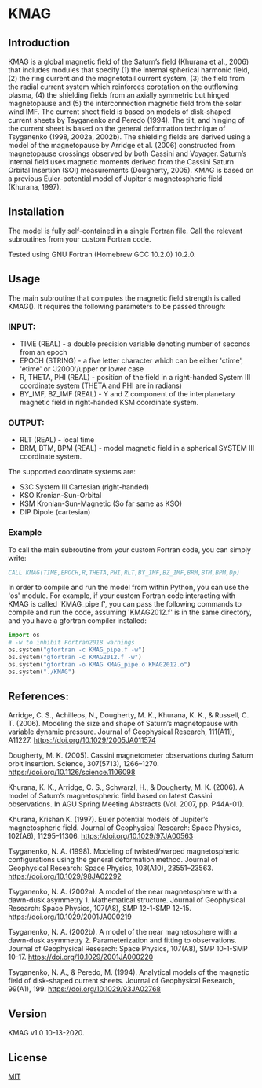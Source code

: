# KMAG

## Introduction

KMAG is a global magnetic field of the Saturn’s field (Khurana et al., 2006) that includes modules that specify (1) the internal spherical harmonic field, (2) the ring current and the magnetotail current system, (3) the field from the radial current system which reinforces corotation on the outflowing plasma, (4) the shielding fields from an axially symmetric but hinged magnetopause and (5) the interconnection magnetic field from the solar wind IMF. The current sheet field is based on models of disk-shaped current sheets by Tsyganenko and Peredo (1994). The tilt, and hinging of the current sheet is based on the general deformation technique of Tsyganenko (1998, 2002a, 2002b). The shielding fields are derived using a model of the magnetopause by Arridge et al. (2006) constructed from magnetopause crossings observed by both Cassini and Voyager. Saturn’s internal field uses magnetic moments derived from the Cassini Saturn Orbital Insertion (SOI) measurements (Dougherty, 2005). KMAG is based on a previous Euler-potential model of Jupiter's magnetospheric field (Khurana, 1997).

## Installation

The model is fully self-contained in a single Fortran file. Call the relevant
subroutines from your custom Fortran code.

Tested using GNU Fortran (Homebrew GCC 10.2.0) 10.2.0.

## Usage
The main subroutine that computes the magnetic field strength is
called KMAG(). It requires the following parameters to be passed through:

### INPUT:
 * TIME (REAL) - a double precision variable denoting number of seconds from 
   an epoch
 * EPOCH (STRING) - a five letter character which can be either 'ctime',
   'etime' or 'J2000'/upper or lower case
 * R, THETA, PHI (REAL) -  position of the field in a right-handed System III
   coordinate system (THETA and PHI are in radians)
 * BY_IMF, BZ_IMF (REAL) - Y and Z component of the interplanetary magnetic
   field in right-handed KSM coordinate system.
### OUTPUT:
 * RLT (REAL) - local time
 * BRM, BTM, BPM (REAL) - model magnetic field in a spherical SYSTEM III 
   coordinate system.

The supported coordinate systems are:
* S3C System III Cartesian (right-handed)
* KSO Kronian-Sun-Orbital
* KSM Kronian-Sun-Magnetic (So far same as KSO)
* DIP Dipole (cartesian)

### Example

To call the main subroutine from your custom Fortran code, you can simply 
write:

```fortran
CALL KMAG(TIME,EPOCH,R,THETA,PHI,RLT,BY_IMF,BZ_IMF,BRM,BTM,BPM,Dp)
```

In order to compile and run the model from within Python, you can use the
'os' module. For example, if your custom Fortran code interacting with KMAG
is called 'KMAG_pipe.f', you can pass the following commands to compile and
run the code, assuming 'KMAG2012.f' is in the same directory, and you have a
gfortran compiler installed:

```python
import os
# -w to inhibit Fortran2018 warnings
os.system("gfortran -c KMAG_pipe.f -w")
os.system("gfortran -c KMAG2012.f -w")
os.system("gfortran -o KMAG KMAG_pipe.o KMAG2012.o")
os.system("./KMAG")
```

## References:
Arridge, C. S., Achilleos, N., Dougherty, M. K., Khurana, K. K., & Russell, C. T. (2006). Modeling the size and shape of Saturn’s magnetopause with variable dynamic pressure. Journal of Geophysical Research, 111(A11), A11227. https://doi.org/10.1029/2005JA011574

Dougherty, M. K. (2005). Cassini magnetometer observations during Saturn orbit insertion. Science, 307(5713), 1266–1270. https://doi.org/10.1126/science.1106098

Khurana, K. K., Arridge, C. S., Schwarzl, H., & Dougherty, M. K. (2006). A model of Saturn’s magnetospheric field based on latest Cassini observations. In AGU Spring Meeting Abstracts (Vol. 2007, pp. P44A-01).

Khurana, Krishan K. (1997). Euler potential models of Jupiter’s magnetospheric field. Journal of Geophysical Research: Space Physics, 102(A6), 11295–11306. https://doi.org/10.1029/97JA00563

Tsyganenko, N. A. (1998). Modeling of twisted/warped magnetospheric configurations using the general deformation method. Journal of Geophysical Research: Space Physics, 103(A10), 23551–23563. https://doi.org/10.1029/98JA02292

Tsyganenko, N. A. (2002a). A model of the near magnetosphere with a dawn-dusk asymmetry 1. Mathematical structure. Journal of Geophysical Research: Space Physics, 107(A8), SMP 12-1-SMP 12-15. https://doi.org/10.1029/2001JA000219

Tsyganenko, N. A. (2002b). A model of the near magnetosphere with a dawn-dusk asymmetry 2. Parameterization and fitting to observations. Journal of Geophysical Research: Space Physics, 107(A8), SMP 10-1-SMP 10-17. https://doi.org/10.1029/2001JA000220

Tsyganenko, N. A., & Peredo, M. (1994). Analytical models of the magnetic field of disk-shaped current sheets. Journal of Geophysical Research, 99(A1), 199. https://doi.org/10.1029/93JA02768


## Version
KMAG v1.0 10-13-2020.

## License
[MIT](https://choosealicense.com/licenses/mit/)
